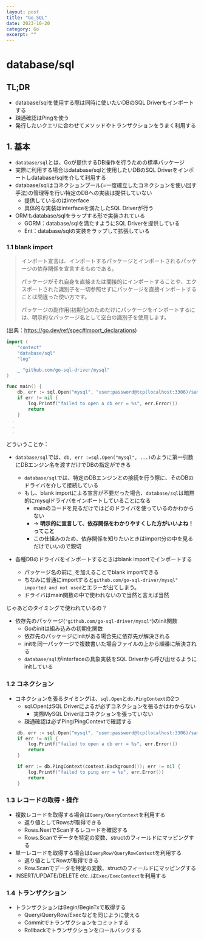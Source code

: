 ```yaml
---
layout: post
title: "Go_SQL"
date: 2023-10-20
category: Go
excerpt: ""
---
```

# database/sql

## TL;DR
- database/sqlを使用する際は同時に使いたいDBのSQL Driverもインポートする
- 疎通確認はPingを使う
- 発行したいクエリに合わせてメソッドやトランザクションをうまく利用する


## 1. 基本
- `database/sql`とは、Goが提供するDB操作を行うための標準パッケージ
- 実際に利用する場合はdatabase/sqlと使用したいDBのSQL Driverをインポートしdatabase/sqlを介して利用する
- database/sqlはコネクションプール(=一度確立したコネクションを使い回す手法)の管理等を行い特定のDBへの実装は提供していない
  - 提供しているのはinterface
  - 具体的な実装はinterfaceを満たしたSQL Driverが行う
- ORMもdatabase/sqlをラップする形で実装されている
  - GORM：database/sqlを満たすようにSQL Driverを提供している
  - Ent：database/sqlの実装をラップして拡張している
 
### 1.1 blank import
> インポート宣言は、インポートするパッケージとインポートされるパッケージの依存関係を宣言するものである。
> 
> パッケージがそれ自身を直接または間接的にインポートすることや、エクスポートされた識別子を一切参照せずにパッケージを直接インポートすることは間違った使い方です。
> 
> パッケージの副作用(初期化)のためだけにパッケージをインポートするには、明示的なパッケージ名として空白の識別子を使用します。

(出典：https://go.dev/ref/spec#Import_declarations)

```go
import (
	"context"
	"database/sql"
	"log"

	_ "github.com/go-sql-driver/mysql"
)

func main() {
	db, err := sql.Open("mysql", "user:password@tcp(localhost:3306)/sample?charset=utf8&parseTime=true")
	if err != nil {
		log.Printf("failed to open a db err = %s", err.Error())
		return
	}
  .
  .
  .
```

どういうことか：
- `database/sql`では、`db, err :=sql.Open("mysql", ...)`のように第一引数にDBエンジン名を渡すだけでDBの指定ができる
  - `database/sql`では、特定のDBエンジンとの接続を行う際に、そのDBのドライバを介して接続している
  - もし、blank importによる宣言が不要だった場合、`database/sql`は暗黙的にmysqlドライバをインポートしていることになる
    - mainのコードを見るだけではどのドライバを使っているのかわからない
    - -> **明示的に宣言して、依存関係をわかりやすくした方がいいよね！ってこと**
    - この仕組みのため、依存関係を知りたいときはimport分の中を見るだけでいいので親切

- 各種DBのドライバをインポートするときはblank importでインポートする
  - パッケージ名の前に`_`を加えることでblank importできる
  - ちなみに普通にimportすると`github.com/go-sql-driver/mysql" imported and not used`とエラーが出てしまう。
  - ドライバはmain関数の中で使われないので当然と言えば当然

じゃあどのタイミングで使われているの？
- 依存先のパッケージ(`"github.com/go-sql-driver/mysql"`)のinit関数
  - Goのinitは組み込みの初期化関数
  - 依存先のパッケージにinitがある場合先に依存先が解決される
  - initを同一パッケージで複数書いた場合ファイルの上から順番に解決される
  - `database/sql`がinterfaceの具象実装をSQL Driverから呼び出せるようにinitしている

### 1.2 コネクション
- コネクションを張るタイミングは、`sql.Open`と`db.PingContext`の2つ
  - sql.OpenはSQL Driverによるが必ずコネクションを張るかはわからない
    - 実際MySQL Driverはコネクションを張っていない
  - 疎通確認は必ずPing/PingContextで確認する

```go
	db, err := sql.Open("mysql", "user:password@tcp(localhost:3306)/sample?charset=utf8&parseTime=true")
	if err != nil {
		log.Printf("failed to open a db err = %s", err.Error())
		return
	}

	if err := db.PingContext(context.Background()); err != nil {
		log.Printf("failed to ping err = %s", err.Error())
		return
	}
```

### 1.3 レコードの取得・操作
- 複数レコードを取得する場合は`Query/QueryContext`を利用する
  - 返り値としてRowsが取得できる
  - Rows.NextでScanするレコードを確認する
  - Rows.Scanでデータを特定の変数、structのフィールドにマッピングする
- 単一レコードを取得する場合は`QueryRow/QueryRowContext`を利用する
  - 返り値としてRowが取得できる
  - Row.Scanでデータを特定の変数、structのフィールドにマッピングする
- INSERT/UPDATE/DELETE etc..は`Exec/ExecContext`を利用する


### 1.4 トランザクション
- トランザクションはBegin/BeginTxで取得する
  - Query/QueryRow/Execなどを同じように使える
  - Commitでトランザクションをコミットする
  - Rollbackでトランザクションをロールバックする
